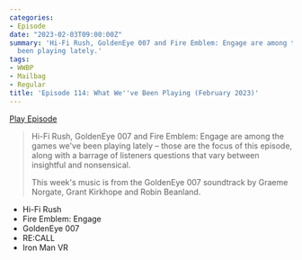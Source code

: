 ```yaml
---
categories:
- Episode
date: "2023-02-03T09:00:00Z"
summary: 'Hi-Fi Rush, GoldenEye 007 and Fire Emblem: Engage are among the games we''ve
  been playing lately.'
tags:
- WWBP
- Mailbag
- Regular
title: 'Episode 114: What We''ve Been Playing (February 2023)'
---
```


[Play Episode](https://www.patreon.com/posts/episode-114-what-78114311)
> Hi-Fi Rush, GoldenEye 007 and Fire Emblem: Engage are among the games we've been playing lately – those are the focus of this episode, along with a barrage of listeners questions that vary between insightful and nonsensical.
>
> This week's music is from the GoldenEye 007 soundtrack by Graeme Norgate, Grant Kirkhope and Robin Beanland.

- Hi-Fi Rush
- Fire Emblem: Engage
- GoldenEye 007
- RE:CALL
- Iron Man VR